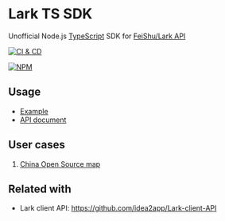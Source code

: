 # Lark TS SDK

Unofficial Node.js [TypeScript][1] SDK for [FeiShu/Lark API][2]

[![CI & CD](https://github.com/idea2app/Lark-TS-SDK/actions/workflows/main.yml/badge.svg)][3]

[![NPM](https://nodei.co/npm/lark-ts-sdk.png?downloads=true&downloadRank=true&stars=true)][4]

## Usage

-   [Example](test/index.spec.ts)
-   [API document](https://ideapp.dev/Lark-TS-SDK/)

## User cases

1. [China Open Source map](https://kaiyuanshe.vercel.app/organization)

## Related with

-   Lark client API: https://github.com/idea2app/Lark-client-API

[1]: https://www.typescriptlang.org/
[2]: https://open.feishu.cn/
[3]: https://github.com/idea2app/Lark-TS-SDK/actions/workflows/main.yml
[4]: https://nodei.co/npm/lark-ts-sdk/
